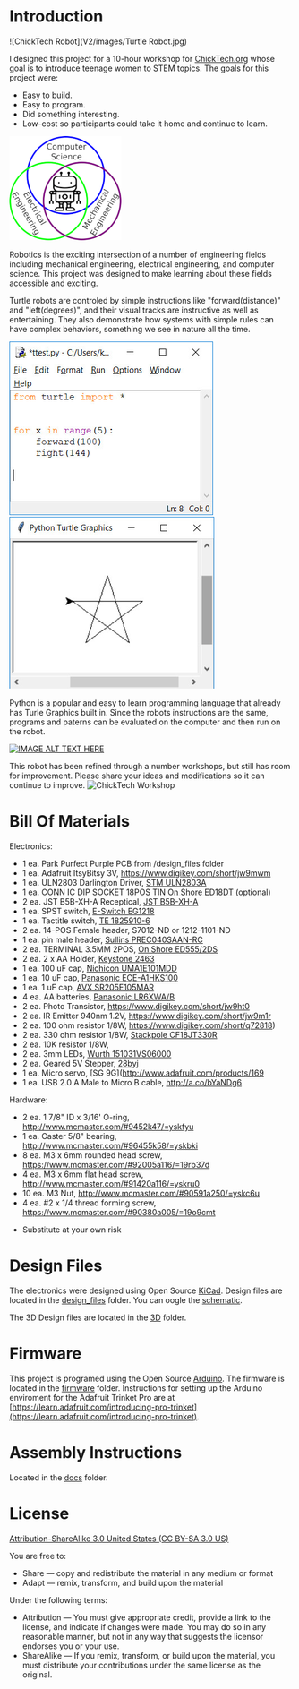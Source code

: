 Introduction
============

![ChickTech Robot](V2/images/Turtle Robot.jpg) 

I designed this project for a 10-hour workshop for [ChickTech.org](http://www.chicktech.org) whose goal is to introduce teenage women to STEM topics. The goals for this project were:

- Easy to build.
- Easy to program.
- Did something interesting.
- Low-cost so participants could take it home and continue to learn.

![Robotics Engineering Fields](V2/images/robotics.png) 

Robotics is the exciting intersection of a number of engineering fields including mechanical engineering, electrical engineering, and computer science. This project was designed to make learning about these fields accessible and exciting.

Turtle robots are controled by simple instructions like "forward(distance)" and "left(degrees)", and their visual tracks are instructive as well as entertaining. They also demonstrate how systems with simple rules can have complex behaviors, something we see in nature all the time.

![Turtle Python commands in Idle](V2/images/python_idle.jpg) 
![Turtle Graphics](V2/images/python_turtle.jpg) 

Python is a popular and easy to learn programming language that already has Turle Graphics built in.  Since the robots instructions are the same, programs and paterns can be evaluated on the computer and then run on the robot.

[![IMAGE ALT TEXT HERE](https://img.youtube.com/vi/j0FpB0iv0v0/0.jpg)](https://www.youtube.com/watch?v=j0FpB0iv0v0)


This robot has been refined through a number workshops, but still has room for improvement.  Please share your ideas and modifications so it can continue to improve.
![ChickTech Workshop](V2/images/ChichTech.jpg) 


Bill Of Materials
=================

Electronics:

- 1 ea. Park Purfect Purple PCB from /design_files folder
- 1 ea. Adafruit ItsyBitsy 3V, https://www.digikey.com/short/jw9mwm
- 1 ea. ULN2803 Darlington Driver, [STM ULN2803A](https://www.digikey.com/short/q728f3)
- 1 ea. CONN IC DIP SOCKET 18POS TIN [On Shore ED18DT](https://www.digikey.com/short/jd3rvh) (optional)
- 2 ea. JST B5B-XH-A Receptical, [JST B5B-XH-A](https://www.digikey.com/short/qcrr5m)
- 1 ea. SPST switch, [E-Switch EG1218](https://www.digikey.com/short/qcwd5b)
- 1 ea. Tactitle switch, [TE 1825910-6](https://www.digikey.com/short/q32j9w)
- 2 ea. 14-POS Female header, ‎S7012-ND‎ or 1212-1101-ND‎
- 1 ea. pin male header, [Sullins PREC040SAAN-RC](https://www.digikey.com/short/jzr38f)
- 2 ea. TERMINAL 3.5MM 2POS, [On Shore ED555/2DS](http://www.digikey.com/short/7zj1f4)
- 2 ea. 2 x AA Holder, [Keystone 2463](http://www.digikey.com/short/tz5bd1)
- 1 ea. 100 uF cap, [Nichicon UMA1E101MDD](https://www.digikey.com/short/jd3rdz)
- 1 ea. 10 uF cap, [Panasonic ECE-A1HKS100](http://www.digikey.com/short/7thwrt)
- 1 ea. 1 uF cap, [AVX SR205E105MAR](http://www.digikey.com/short/747wv0)
- 4 ea. AA batteries, [Panasonic LR6XWA/B](https://www.digikey.com/short/qcwdbb)
- 2 ea. Photo Transistor, https://www.digikey.com/short/jw9ht0
- 2 ea. IR Emitter 940nm 1.2V, https://www.digikey.com/short/jw9m1r
- 2 ea. 100 ohm resistor 1/8W, https://www.digikey.com/short/q72818)
- 2 ea. 330 ohm resistor 1/8W, [Stackpole CF18JT330R](https://www.digikey.com/short/jzr35t)
- 2 ea. 10K resistor 1/8W, 
- 2 ea. 3mm LEDs, [Wurth 151031VS06000](http://www.digikey.com/short/3335hz)
- 2 ea. Geared 5V Stepper, [28byj](http://a.co/hwCrUy4)
- 1 ea. Micro servo, [SG 9G](http://www.adafruit.com/products/169
- 1 ea. USB 2.0 A Male to Micro B cable, http://a.co/bYaNDg6

Hardware:

- 2 ea. 1 7/8" ID x 3/16' O-ring, http://www.mcmaster.com/#9452k47/=yskfyu
- 1 ea. Caster 5/8" bearing, http://www.mcmaster.com/#96455k58/=yskbki
- 8 ea. M3 x 6mm rounded head screw, https://www.mcmaster.com/#92005a116/=19rb37d
- 4 ea. M3 x 6mm flat head screw, http://www.mcmaster.com/#91420a116/=yskru0
- 10 ea. M3 Nut, http://www.mcmaster.com/#90591a250/=yskc6u
- 4 ea. #2 x 1/4 thread forming screw, https://www.mcmaster.com/#90380a005/=19o9cmt
   
* Substitute at your own risk


Design Files
============
The electronics were designed using Open Source [KiCad](http://kicad-pcb.org/). Design files are located in the [design_files](design_files/) folder.  You can oogle the [schematic](docs/Schematic.pdf).

The 3D Design files are located in the [3D](3D/) folder.

Firmware
========
This project is programed using the Open Source [Arduino](https://www.arduino.cc/). The firmware is located in the [firmware](firmware/) folder.  Instructions for setting up the Arduino enviroment for the Adafruit Trinket Pro are at [https://learn.adafruit.com/introducing-pro-trinket](https://learn.adafruit.com/introducing-pro-trinket).

Assembly Instructions
=====================
Located in the [docs](docs/) folder.

License
=======
[Attribution-ShareAlike 3.0 United States (CC BY-SA 3.0 US)](https://creativecommons.org/licenses/by-sa/3.0/us/)

You are free to:

- Share — copy and redistribute the material in any medium or format
- Adapt — remix, transform, and build upon the material

Under the following terms:

- Attribution — You must give appropriate credit, provide a link to the license, and indicate if changes were made. You may do so in any reasonable manner, but not in any way that suggests the licensor endorses you or your use.
- ShareAlike — If you remix, transform, or build upon the material, you must distribute your contributions under the same license as the original.
